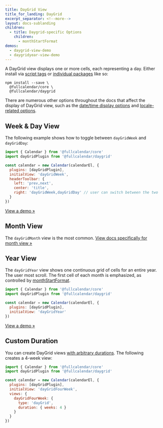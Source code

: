 ```yaml
---
title: DayGrid View
title_for_landing: DayGrid
excerpt_separator: <!--more-->
layout: docs-sublanding
children:
  - title: Daygrid-specific Options
    children:
      - monthStartFormat
demos:
  - daygrid-view-demo
  - daygridyear-view-demo
---
```


A DayGrid view displays one or more cells, each representing a day.<!--more--> Either install via [script tags](initialize-globals) or [individual packages](initialize-es6) like so:

```
npm install --save \
  @fullcalendar/core \
  @fullcalendar/daygrid
```

There are numerous other options throughout the docs that affect the display of DayGrid view, such as the [date/time display options](date-display) and [locale-related options](localization).


## Week & Day View

The following example shows how to toggle between `dayGridWeek` and `dayGridDay`:

```js
import { Calendar } from '@fullcalendar/core'
import dayGridPlugin from '@fullcalendar/daygrid'

const calendar = new Calendar(calendarEl, {
  plugins: [dayGridPlugin],
  initialView: 'dayGridWeek',
  headerToolbar: {
    left: 'prev,next',
    center: 'title',
    right: 'dayGridWeek,dayGridDay' // user can switch between the two
  }
})
```

[View a demo &raquo;](daygrid-view-demo)


## Month View

The `dayGridMonth` view is the most common. [View docs specifically for month view &raquo;](month-view)


## Year View

The `dayGridYear` view shows one continuous grid of cells for an entire year. The user most scroll. The first cell of each month is emphasized, as controlled by [monthStartFormat](monthStartFormat).

```js
import { Calendar } from '@fullcalendar/core'
import dayGridPlugin from '@fullcalendar/daygrid'

const calendar = new Calendar(calendarEl, {
  plugins: [dayGridPlugin],
  initialView: 'dayGridYear'
})
```

[View a demo &raquo;](daygridyear-view-demo)


## Custom Duration

You can create DayGrid views [with arbitrary durations](custom-view-with-settings). The following creates a 4-week view:

```js
import { Calendar } from '@fullcalendar/core'
import dayGridPlugin from '@fullcalendar/daygrid'

const calendar = new Calendar(calendarEl, {
  plugins: [dayGridPlugin],
  initialView: 'dayGridFourWeek',
  views: {
    dayGridFourWeek: {
      type: 'dayGrid',
      duration: { weeks: 4 }
    }
  }
})
```
